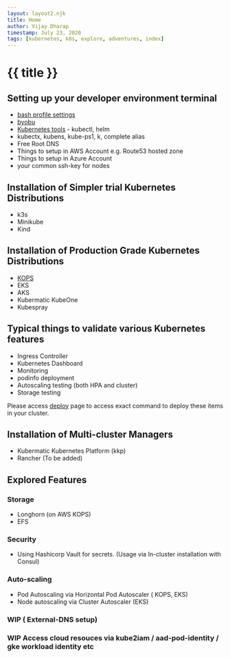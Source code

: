 ```yaml
---
layout: layout2.njk
title: Home
author: Vijay Dharap
timestamp: July 23, 2020 
tags: [kubernetes, k8s, explore, adventures, index]
---
```


# {{ title }}

## Setting up your developer environment terminal
* [bash profile settings](./bash-settings)
* [byobu](./byobu)
* [Kubernetes tools](./kube-tools) - kubectl, helm
* kubectx, kubens, kube-ps1, k, complete alias
* Free Root DNS
* Things to setup in AWS Account e.g. Route53 hosted zone
* Things to setup in Azure Account
* your common ssh-key for nodes

## Installation of Simpler trial Kubernetes Distributions
* k3s
* Minikube
* Kind

## Installation of Production Grade Kubernetes Distributions
* [KOPS](./kops)
* EKS
* AKS
* Kubermatic KubeOne
* Kubespray

## Typical things to validate various Kubernetes features
* Ingress Controller
* Kubernetes Dashboard
* Monitoring
* podinfo deployment
* Autoscaling testing (both HPA and cluster)
* Storage testing

Please access [deploy](./deploy) page to access exact command to deploy these items in your cluster. 

## Installation of Multi-cluster Managers
* Kubermatic Kubernetes Platform (kkp)
* Rancher (To be added)

## Explored Features

### Storage
* Longhorn (on AWS KOPS)
* EFS

### Security
* Using Hashicorp Vault for secrets. (Usage via In-cluster installation with Consul)

### Auto-scaling
* Pod Autoscaling via Horizontal Pod Autoscaler ( KOPS, EKS)
* Node autoscaling via Cluster Autoscaler (EKS)

### WIP ( External-DNS setup)

### WIP Access cloud resouces via kube2iam / aad-pod-identity / gke workload identity etc

